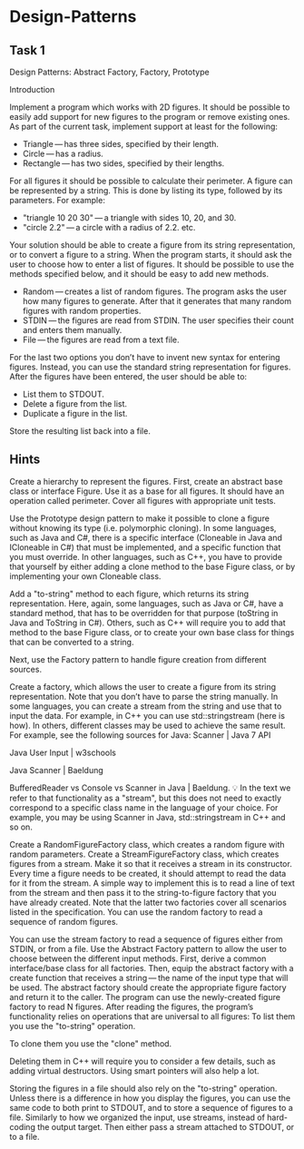 # Design-Patterns

## Task 1

Design Patterns: Abstract Factory, Factory, Prototype

Introduction

Implement a program which works with 2D figures. It should be possible to easily add support for new figures to the program or remove existing ones. As part of the current task, implement support at least for the following:
* Triangle — has three sides, specified by their length.
* Circle — has a radius.
* Rectangle — has two sides, specified by their lengths.

For all figures it should be possible to calculate their perimeter.
A figure can be represented by a string. This is done by listing its type, followed by its parameters. For example:
* "triangle 10 20 30" — a triangle with sides 10, 20, and 30.
* "circle 2.2" — a circle with a radius of 2.2.
etc.

Your solution should be able to create a figure from its string representation, or to convert a figure to a string.
When the program starts, it should ask the user to choose how to enter a list of figures. It should be possible to use the methods specified below, and it should be easy to add new methods.

* Random — creates a list of random figures. The program asks the user how many figures to generate. After that it generates that many random figures with random properties.
* STDIN — the figures are read from STDIN. The user specifies their count and enters them manually.
* File — the figures are read from a text file.

For the last two options you don’t have to invent new syntax for entering figures. Instead, you can use the standard string representation for figures.
After the figures have been entered, the user should be able to:
* List them to STDOUT.
* Delete a figure from the list.
* Duplicate a figure in the list.


Store the resulting list back into a file.

## Hints

Create a hierarchy to represent the figures. First, create an abstract base class or interface Figure. Use it as a base for all figures. It should have an operation called perimeter. Cover all figures with appropriate unit tests.

Use the Prototype design pattern to make it possible to clone a figure without knowing its type (i.e. polymorphic cloning). In some languages, such as Java and C#, there is a specific interface (Cloneable in Java and ICloneable in C#) that must be implemented, and a specific function that you must override. In other languages, such as C++, you have to provide that yourself by either adding a clone method to the base Figure class, or by implementing your own Cloneable class.

Add a "to-string" method to each figure, which returns its string representation. Here, again, some languages, such as Java or C#, have a standard method, that has to be overridden for that purpose (toString in Java and ToString in C#). Others, such as C++ will require you to add that method to the base Figure class, or to create your own base class for things that can be converted to a string.

Next, use the Factory pattern to handle figure creation from different sources.

Create a factory, which allows the user to create a figure from its string representation. Note that you don’t have to parse the string manually. In some languages, you can create a stream from the string and use that to input the data. For example, in C++ you can use std::stringstream (here is how). In others, different classes may be used to achieve the same result. For example, see the following sources for Java:
Scanner | Java 7 API


Java User Input | w3schools


Java Scanner | Baeldung


BufferedReader vs Console vs Scanner in Java | Baeldung.
💡
In the text we refer to that functionality as a "stream", but this does not need to exactly correspond to a specific class name in the language of your choice. For example, you may be using Scanner in Java, std::stringstream in C++ and so on.

Create a RandomFigureFactory class, which creates a random figure with random parameters.
Create a StreamFigureFactory class, which creates figures from a stream. Make it so that it receives a stream in its constructor. Every time a figure needs to be created, it should attempt to read the data for it from the stream. A simple way to implement this is to read a line of text from the stream and then pass it to the string-to-figure factory that you have already created.
Note that the latter two factories cover all scenarios listed in the specification.
You can use the random factory to read a sequence of random figures.


You can use the stream factory to read a sequence of figures either from STDIN, or from a file.
Use the Abstract Factory pattern to allow the user to choose between the different input methods. First, derive a common interface/base class for all factories. Then, equip the abstract factory with a create function that receives a string — the name of the input type that will be used. The abstract factory should create the appropriate figure factory and return it to the caller.
The program can use the newly-created figure factory to read N figures.
After reading the figures, the program’s functionality relies on operations that are universal to all figures:
To list them you use the "to-string" operation.


To clone them you use the "clone" method.


Deleting them in C++ will require you to consider a few details, such as adding virtual destructors. Using smart pointers will also help a lot.


Storing the figures in a file should also rely on the "to-string" operation.
Unless there is a difference in how you display the figures, you can use the same code to both print to STDOUT, and to store a sequence of figures to a file. Similarly to how we organized the input, use streams, instead of hard-coding the output target. Then either pass a stream attached to STDOUT, or to a file.
